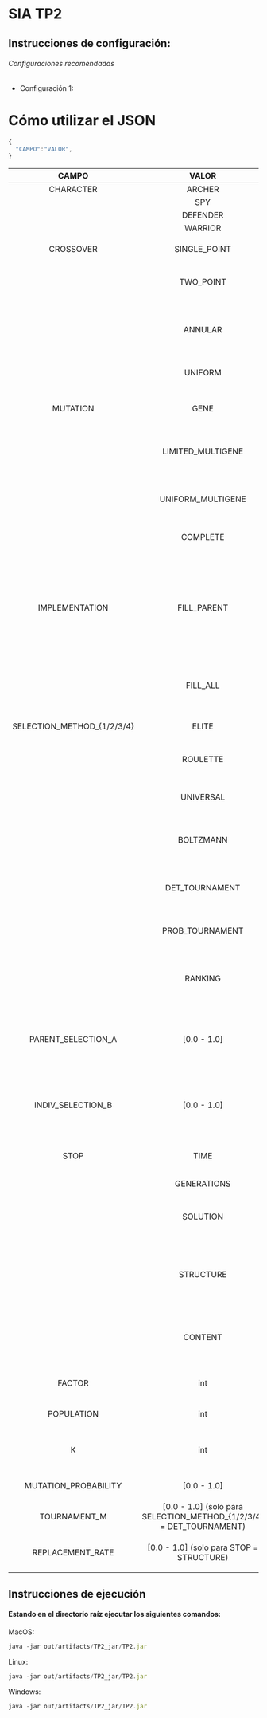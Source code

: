 # SIA TP2

## Instrucciones de configuración:
###### Configuraciones recomendadas
* Configuración 1:

# Cómo utilizar el JSON

```javascript
{
  "CAMPO":"VALOR",
}
```

|            CAMPO           |                                VALOR                                |                                                                                               DETALLE                                                                                               |
|:--------------------------:|:-------------------------------------------------------------------:|:---------------------------------------------------------------------------------------------------------------------------------------------------------------------------------------------------:|
|          CHARACTER         |                                ARCHER                               |                                                                                                                                                                                                     |
|                            |                                 SPY                                 |                                                                                                                                                                                                     |
|                            |                               DEFENDER                              |                                                                                                                                                                                                     |
|                            |                               WARRIOR                               |                                                                                                                                                                                                     |
|                            |                                                                     |                                                                                                                                                                                                     |
|          CROSSOVER         |                             SINGLE_POINT                            |                                                                         Se elige un gen al azar y se intercambian los alelos                                                                        |
|                            |                              TWO_POINT                              |                                                           Se eligen dos puntos para formar un rango de genes para intercambiar sus alelos                                                           |
|                            |                               ANNULAR                               |                                               Se define un punto y un rango a partir del mismo para intercambiar los alelos de los genes en ese rango                                               |
|                            |                               UNIFORM                               |                                                                         Cada gen tiene una probabilidad de ser intercambiado                                                                        |
|                            |                                                                     |                                                                                                                                                                                                     |
|          MUTATION          |                                 GENE                                |                                                                     Se altera un solo gen con probabilidad MUTATION_PROBABILITY                                                                     |
|                            |                          LIMITED_MULTIGENE                          |                                                      Se selecciona una cantidad azarosa de genes a mutar con probabilidad MUTATION_PROBABILITY                                                      |
|                            |                          UNIFORM_MULTIGENE                          |                                                                    Cada gen tiene una probabilidad MUTATION_PROBABILITY de mutar                                                                    |
|                            |                               COMPLETE                              |                                                                   Con una probabilidad MUTATION_PROBABILITY, todos los genes mutan                                                                  |
|                            |                                                                     |                                                                                                                                                                                                     |
|       IMPLEMENTATION       |                             FILL_PARENT                             | La nueva generación estará conformada por individuos seleccionados entre los hijos. En caso de necesitar más individuos para formar una población, se seleccionarán los restantes entre los padres. |
|                            |                               FILL_ALL                              |                                               La nueva generación estará conformada por individuos seleccionados entre padres e hijos sin distinciones                                              |
|                            |                                                                     |                                                                                                                                                                                                     |
| SELECTION_METHOD_{1/2/3/4} |                                ELITE                                |                                                                           Selecciona los individuos con mayor performance                                                                           |
|                            |                               ROULETTE                              |                                                          Se gira una ruleta donde los candidatos más aptos tienen mayor espacio en la misma                                                         |
|                            |                              UNIVERSAL                              |                                                                         Se gira una ruleta con resultados mejor distribuídos                                                                        |
|                            |                              BOLTZMANN                              |                                                   Se define una pseudo-aptitud dependiente de la temperatura, la cual decrece con las generaciones                                                  |
|                            |                            DET_TOURNAMENT                           |                                                        Se organizan torneos de M participantes aleatorios y el ganador de cada uno es elegido                                                       |
|                            |                           PROB_TOURNAMENT                           |                                                          Se organizan torneos de a pares y se elige aleatoriamente un ganador entre los dos                                                         |
|                            |                               RANKING                               |                                               Se define pseudo-aptitud ligada al ranking de performance del individuo y se utiliza el algoritmo ruleta                                              |
|                            |                                                                     |                                                                                                                                                                                                     |
|     PARENT_SELECTION_A     |                             [0.0 - 1.0]                             |                                       Define el porcentaje de padres seleccionados utilizando el SELECTION_METHOD_1, el resto se elige con SELECTION_METHOD_2                                       |
|                            |                                                                     |                                                                                                                                                                                                     |
|      INDIV_SELECTION_B     |                             [0.0 - 1.0]                             |                                     Define el porcentaje de individuos seleccionados utilizando el SELECTION_METHOD_3, el resto de elige con SELECTION_METHOD_4                                     |
|                            |                                                                     |                                                                                                                                                                                                     |
|            STOP            |                                 TIME                                |                                                                   Corta al pasar FACTOR milisegundos desde que inició el algoritmo                                                                  |
|                            |                             GENERATIONS                             |                                                                                  Corta al pasar FACTOR generaciones                                                                                 |
|                            |                               SOLUTION                              |                                                               Corta al encontrar un individuo con performance mayor o igual que FACTOR                                                              |
|                            |                              STRUCTURE                              |                         Corta si la tasa de reemplazo (es decir, la tasa de aparición de nuevos individuos) de las últimas FACTOR generaciones es menor que REPLACEMENT_RATE                        |
|                            |                               CONTENT                               |                                                      Corta si la mejor performance hallada permanece constante por FACTOR generaciones seguidas                                                     |
|                            |                                                                     |                                                                                                                                                                                                     |
|           FACTOR           |                                 int                                 |                                                                      Parámetro utilizado para establecer la condición de corte                                                                      |
|                            |                                                                     |                                                                                                                                                                                                     |
|         POPULATION         |                                 int                                 |                                                                            Tamaño de población al iniciar cada población                                                                            |
|                            |                                                                     |                                                                                                                                                                                                     |
|              K             |                                 int                                 |                                                                 Cantidad de individuos seleccionados cada generación para ser padres                                                                |
|                            |                                                                     |                                                                                                                                                                                                     |
|    MUTATION_PROBABILITY    |                             [0.0 - 1.0]                             |                                                                                  Probabilidad de mutación de un gen                                                                                 |
|                            |                                                                     |                                                                                                                                                                                                     |
|        TOURNAMENT_M        | [0.0 - 1.0] (solo para SELECTION_METHOD_{1/2/3/4} = DET_TOURNAMENT) |                                                                 Determina la cantidad de participantes en cada torneo determinístico                                                                |
|                            |                                                                     |                                                                                                                                                                                                     |
|      REPLACEMENT_RATE      |               [0.0 - 1.0] (solo para STOP = STRUCTURE)              |                                                                      Determina la tasa de reemplazo mínima para seguir iterando                                                                     |
|                            |                                                                     |                                                                                                                                                                                                     |

## Instrucciones de ejecución

#### Estando en el directorio raíz ejecutar los siguientes comandos:
MacOS:
```javascript
java -jar out/artifacts/TP2_jar/TP2.jar
```
Linux:
```javascript
java -jar out/artifacts/TP2_jar/TP2.jar
```
Windows:
```javascript
java -jar out/artifacts/TP2_jar/TP2.jar
```